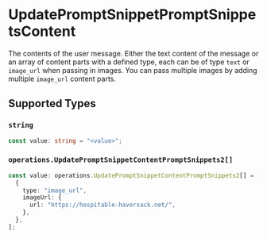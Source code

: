 # UpdatePromptSnippetPromptSnippetsContent

The contents of the user message. Either the text content of the message or an array of content parts with a defined type, each can be of type `text` or `image_url` when passing in images. You can pass multiple images by adding multiple `image_url` content parts. 


## Supported Types

### `string`

```typescript
const value: string = "<value>";
```

### `operations.UpdatePromptSnippetContentPromptSnippets2[]`

```typescript
const value: operations.UpdatePromptSnippetContentPromptSnippets2[] = [
  {
    type: "image_url",
    imageUrl: {
      url: "https://hospitable-haversack.net/",
    },
  },
];
```

